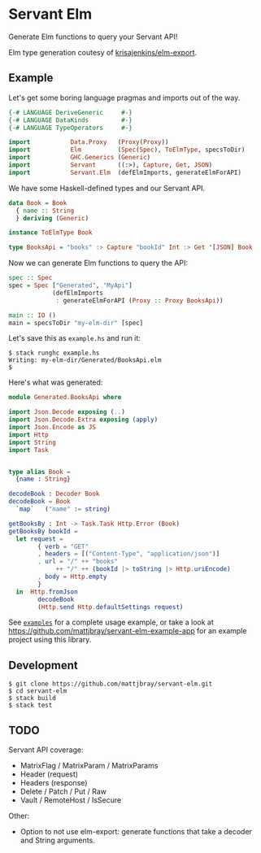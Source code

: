 # Servant Elm

Generate Elm functions to query your Servant API!

Elm type generation coutesy of [krisajenkins/elm-export](https://github.com/krisajenkins/elm-export).

## Example

Let's get some boring language pragmas and imports out of the way.

```haskell
{-# LANGUAGE DeriveGeneric     #-}
{-# LANGUAGE DataKinds         #-}
{-# LANGUAGE TypeOperators     #-}

import           Data.Proxy   (Proxy(Proxy))
import           Elm          (Spec(Spec), ToElmType, specsToDir)
import           GHC.Generics (Generic)
import           Servant      ((:>), Capture, Get, JSON)
import           Servant.Elm  (defElmImports, generateElmForAPI)
```

We have some Haskell-defined types and our Servant API.

```haskell
data Book = Book
  { name :: String
  } deriving (Generic)

instance ToElmType Book

type BooksApi = "books" :> Capture "bookId" Int :> Get '[JSON] Book
```

Now we can generate Elm functions to query the API:

```haskell
spec :: Spec
spec = Spec ["Generated", "MyApi"]
            (defElmImports
             : generateElmForAPI (Proxy :: Proxy BooksApi))

main :: IO ()
main = specsToDir "my-elm-dir" [spec]
```

Let's save this as `example.hs` and run it:

```
$ stack runghc example.hs
Writing: my-elm-dir/Generated/BooksApi.elm
$
```

Here's what was generated:

```elm
module Generated.BooksApi where

import Json.Decode exposing (..)
import Json.Decode.Extra exposing (apply)
import Json.Encode as JS
import Http
import String
import Task


type alias Book =
  {name : String}

decodeBook : Decoder Book
decodeBook = Book
  `map`   ("name" := string)

getBooksBy : Int -> Task.Task Http.Error (Book)
getBooksBy bookId =
  let request =
        { verb = "GET"
        , headers = [("Content-Type", "application/json")]
        , url = "/" ++ "books"
             ++ "/" ++ (bookId |> toString |> Http.uriEncode)
        , body = Http.empty
        }
  in  Http.fromJson
        decodeBook
        (Http.send Http.defaultSettings request)
```

See [`examples`](examples) for a complete usage example, or take a look at
https://github.com/mattjbray/servant-elm-example-app for an example project
using this library.

## Development

```
$ git clone https://github.com/mattjbray/servant-elm.git
$ cd servant-elm
$ stack build
$ stack test
```

## TODO

Servant API coverage:

* MatrixFlag / MatrixParam / MatrixParams
* Header (request)
* Headers (response)
* Delete / Patch / Put / Raw
* Vault / RemoteHost / IsSecure

Other:

* Option to not use elm-export: generate functions that take a decoder and
  String arguments.
